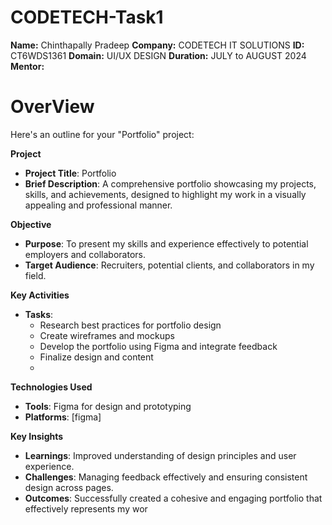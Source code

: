 # CODETECH-Task1
**Name:** Chinthapally Pradeep
**Company:** CODETECH IT SOLUTIONS
**ID:** CT6WDS1361
**Domain:** UI/UX DESIGN
**Duration:** JULY to AUGUST 2024
**Mentor:** 
# OverView
Here's an outline for your "Portfolio" project:

**Project** 
- **Project Title**: Portfolio
- **Brief Description**: A comprehensive portfolio showcasing my projects, skills, and achievements, designed to highlight my work in a visually appealing and professional manner.

**Objective**
- **Purpose**: To present my skills and experience effectively to potential employers and collaborators.
- **Target Audience**: Recruiters, potential clients, and collaborators in my field.

**Key Activities** 
- **Tasks**: 
  - Research best practices for portfolio design
  - Create wireframes and mockups
  - Develop the portfolio using Figma and integrate feedback
  - Finalize design and content
  - 
**Technologies Used** 
- **Tools**: Figma for design and prototyping
- **Platforms**: [figma]

**Key Insights** 
- **Learnings**: Improved understanding of design principles and user experience.
- **Challenges**: Managing feedback effectively and ensuring consistent design across pages.
- **Outcomes**: Successfully created a cohesive and engaging portfolio that effectively represents my wor
